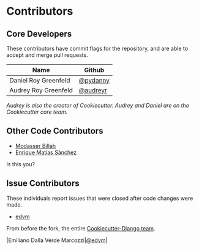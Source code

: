 # Contributors

## Core Developers

These contributors have commit flags for the repository, and are able to accept and merge pull requests.

|Name|Github|
|---|---|
|Daniel Roy Greenfeld|[\@pydanny](https://github.com/pydanny)|
|Audrey Roy Greenfeld|[\@audreyr](https://github.com/audreyr)|

*Audrey is also the creator of Cookiecutter. Audrey and Daniel are on the Cookiecutter core team.*

## Other Code Contributors

- [Modasser Billah](https://github.com/modasserbillah)
- [Enrique Matías Sánchez](https://github.com/quique)

Is this you?


## Issue Contributors

These individuals report issues that were closed after code changes were
made.

-   [edvm](https://github.com/edvm)

From before the fork, the entire [Cookiecutter-Django team](https://github.com/pydanny/cookiecutter-django).

|Emiliano Dalla Verde Marcozzi|[\@edvm](https://github.com/edvm)|
